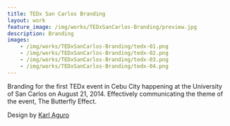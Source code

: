 ```yaml
---
title: TEDx San Carlos Branding
layout: work
feature_image: /img/works/TEDxSanCarlos-Branding/preview.jpg
description: Branding
images:
    - /img/works/TEDxSanCarlos-Branding/tedx-01.png
    - /img/works/TEDxSanCarlos-Branding/tedx-02.png
    - /img/works/TEDxSanCarlos-Branding/tedx-03.png
    - /img/works/TEDxSanCarlos-Branding/tedx-04.png
---
```

Branding for the first TEDx event in Cebu City happening at the University of San Carlos on August 21, 2014. Effectively communicating the theme of the event, The Butterfly Effect.

Design by [Karl Aguro](behance.net/iolak)
